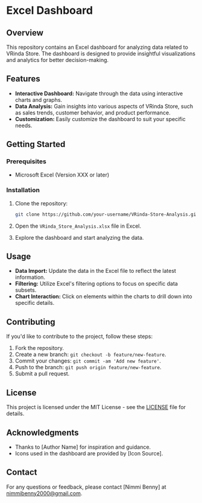 # Excel Dashboard

## Overview

This repository contains an Excel dashboard for analyzing data related to VRinda Store. The dashboard is designed to provide insightful visualizations and analytics for better decision-making.

## Features

- **Interactive Dashboard:** Navigate through the data using interactive charts and graphs.
- **Data Analysis:** Gain insights into various aspects of VRinda Store, such as sales trends, customer behavior, and product performance.
- **Customization:** Easily customize the dashboard to suit your specific needs.

## Getting Started

### Prerequisites

- Microsoft Excel (Version XXX or later)

### Installation

1. Clone the repository:

    ```bash
    git clone https://github.com/your-username/VRinda-Store-Analysis.git
    ```

2. Open the `VRinda_Store_Analysis.xlsx` file in Excel.

3. Explore the dashboard and start analyzing the data.

## Usage

- **Data Import:** Update the data in the Excel file to reflect the latest information.
- **Filtering:** Utilize Excel's filtering options to focus on specific data subsets.
- **Chart Interaction:** Click on elements within the charts to drill down into specific details.

## Contributing

If you'd like to contribute to the project, follow these steps:

1. Fork the repository.
2. Create a new branch: `git checkout -b feature/new-feature`.
3. Commit your changes: `git commit -am 'Add new feature'`.
4. Push to the branch: `git push origin feature/new-feature`.
5. Submit a pull request.

## License

This project is licensed under the MIT License - see the [LICENSE](LICENSE) file for details.

## Acknowledgments

- Thanks to [Author Name] for inspiration and guidance.
- Icons used in the dashboard are provided by [Icon Source].

## Contact

For any questions or feedback, please contact [Nimmi Benny] at nimmibenny2000@gmail.com.

